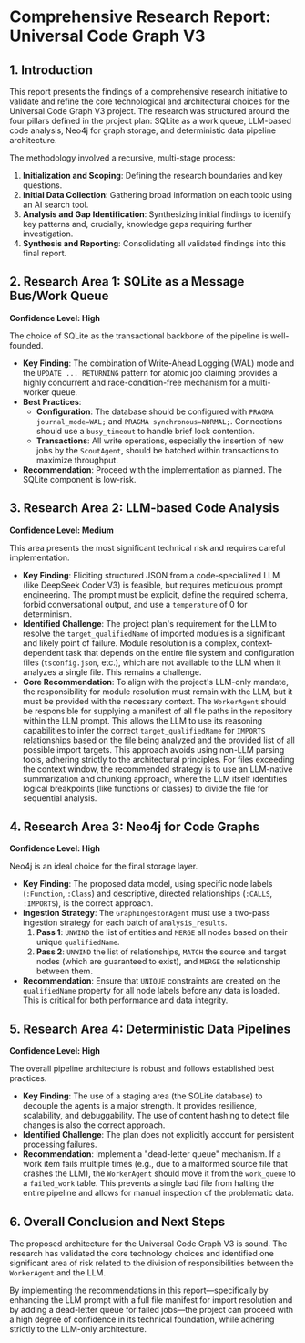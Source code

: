 # Comprehensive Research Report: Universal Code Graph V3

## 1. Introduction

This report presents the findings of a comprehensive research initiative to validate and refine the core technological and architectural choices for the Universal Code Graph V3 project. The research was structured around the four pillars defined in the project plan: SQLite as a work queue, LLM-based code analysis, Neo4j for graph storage, and deterministic data pipeline architecture.

The methodology involved a recursive, multi-stage process:
1.  **Initialization and Scoping**: Defining the research boundaries and key questions.
2.  **Initial Data Collection**: Gathering broad information on each topic using an AI search tool.
3.  **Analysis and Gap Identification**: Synthesizing initial findings to identify key patterns and, crucially, knowledge gaps requiring further investigation.
4.  **Synthesis and Reporting**: Consolidating all validated findings into this final report.

## 2. Research Area 1: SQLite as a Message Bus/Work Queue

**Confidence Level: High**

The choice of SQLite as the transactional backbone of the pipeline is well-founded.

*   **Key Finding**: The combination of Write-Ahead Logging (WAL) mode and the `UPDATE ... RETURNING` pattern for atomic job claiming provides a highly concurrent and race-condition-free mechanism for a multi-worker queue.
*   **Best Practices**:
    *   **Configuration**: The database should be configured with `PRAGMA journal_mode=WAL;` and `PRAGMA synchronous=NORMAL;`. Connections should use a `busy_timeout` to handle brief lock contention.
    *   **Transactions**: All write operations, especially the insertion of new jobs by the `ScoutAgent`, should be batched within transactions to maximize throughput.
*   **Recommendation**: Proceed with the implementation as planned. The SQLite component is low-risk.

## 3. Research Area 2: LLM-based Code Analysis

**Confidence Level: Medium**

This area presents the most significant technical risk and requires careful implementation.

*   **Key Finding**: Eliciting structured JSON from a code-specialized LLM (like DeepSeek Coder V3) is feasible, but requires meticulous prompt engineering. The prompt must be explicit, define the required schema, forbid conversational output, and use a `temperature` of 0 for determinism.
*   **Identified Challenge**: The project plan's requirement for the LLM to resolve the `target_qualifiedName` of imported modules is a significant and likely point of failure. Module resolution is a complex, context-dependent task that depends on the entire file system and configuration files (`tsconfig.json`, etc.), which are not available to the LLM when it analyzes a single file. This remains a challenge.
*   **Core Recommendation**: To align with the project's LLM-only mandate, the responsibility for module resolution must remain with the LLM, but it must be provided with the necessary context. The `WorkerAgent` should be responsible for supplying a manifest of all file paths in the repository within the LLM prompt. This allows the LLM to use its reasoning capabilities to infer the correct `target_qualifiedName` for `IMPORTS` relationships based on the file being analyzed and the provided list of all possible import targets. This approach avoids using non-LLM parsing tools, adhering strictly to the architectural principles. For files exceeding the context window, the recommended strategy is to use an LLM-native summarization and chunking approach, where the LLM itself identifies logical breakpoints (like functions or classes) to divide the file for sequential analysis.

## 4. Research Area 3: Neo4j for Code Graphs

**Confidence Level: High**

Neo4j is an ideal choice for the final storage layer.

*   **Key Finding**: The proposed data model, using specific node labels (`:Function`, `:Class`) and descriptive, directed relationships (`:CALLS`, `:IMPORTS`), is the correct approach.
*   **Ingestion Strategy**: The `GraphIngestorAgent` must use a two-pass ingestion strategy for each batch of `analysis_results`.
    1.  **Pass 1**: `UNWIND` the list of entities and `MERGE` all nodes based on their unique `qualifiedName`.
    2.  **Pass 2**: `UNWIND` the list of relationships, `MATCH` the source and target nodes (which are guaranteed to exist), and `MERGE` the relationship between them.
*   **Recommendation**: Ensure that `UNIQUE` constraints are created on the `qualifiedName` property for all node labels before any data is loaded. This is critical for both performance and data integrity.

## 5. Research Area 4: Deterministic Data Pipelines

**Confidence Level: High**

The overall pipeline architecture is robust and follows established best practices.

*   **Key Finding**: The use of a staging area (the SQLite database) to decouple the agents is a major strength. It provides resilience, scalability, and debuggability. The use of content hashing to detect file changes is also the correct approach.
*   **Identified Challenge**: The plan does not explicitly account for persistent processing failures.
*   **Recommendation**: Implement a "dead-letter queue" mechanism. If a work item fails multiple times (e.g., due to a malformed source file that crashes the LLM), the `WorkerAgent` should move it from the `work_queue` to a `failed_work` table. This prevents a single bad file from halting the entire pipeline and allows for manual inspection of the problematic data.

## 6. Overall Conclusion and Next Steps

The proposed architecture for the Universal Code Graph V3 is sound. The research has validated the core technology choices and identified one significant area of risk related to the division of responsibilities between the `WorkerAgent` and the LLM.

By implementing the recommendations in this report—specifically by enhancing the LLM prompt with a full file manifest for import resolution and by adding a dead-letter queue for failed jobs—the project can proceed with a high degree of confidence in its technical foundation, while adhering strictly to the LLM-only architecture.